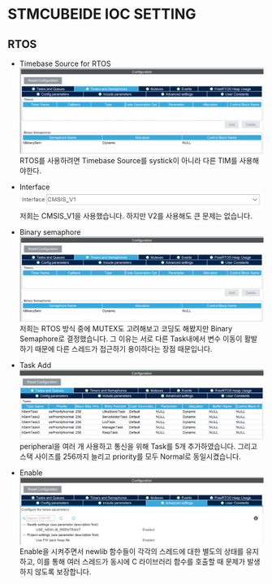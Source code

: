 # STMCUBEIDE IOC SETTING

## RTOS

* Timebase Source for RTOS
![timebase](./imgs/binary_semaphore.png)
RTOS를 사용하려면 Timebase Source를 systick이 아니라 다른 TIM를 사용해야한다.


* Interface
![Interface](./imgs/v1_use.png)
저희는 CMSIS_V1을 사용했습니다. 하지만 V2를 사용해도 큰 문제는 없습니다.  


* Binary semaphore
![Binary semaphore](./imgs/binary_semaphore.png)
저희는 RTOS 방식 중에 MUTEX도 고려해보고 코딩도 해봤지만 Binary Semaphore로 결정했습니다.
그 이유는 서로 다른 Task내에서 변수 이동이 활발하기 때문에 다른 스레드가 접근하기 용이하다는 장점 때문입니다.


* Task Add
![Task](./imgs/Task_semaphore.png)
peripheral을 여러 개 사용하고 통신을 위해 Task를 5개 추가하였습니다. 그리고 스택 사이즈를 256까지 늘리고 priority를 모두 Normal로 동일시켰습니다.


* Enable
![Library Enable](./imgs/enable_set.png)
Enable을 시켜주면서 newlib 함수들이 각각의 스레드에 대한 별도의 상태를 유지하고, 이를 통해 여러 스레드가 동시에 C 라이브러리 함수를 호출할 때 문제가 발생하지 않도록 보장합니다.